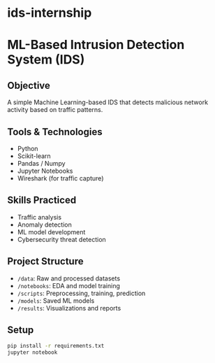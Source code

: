 # ids-internship

# ML-Based Intrusion Detection System (IDS)

##  Objective
A simple Machine Learning-based IDS that detects malicious network activity based on traffic patterns.

##  Tools & Technologies
- Python
- Scikit-learn
- Pandas / Numpy
- Jupyter Notebooks
- Wireshark (for traffic capture)

##  Skills Practiced
- Traffic analysis
- Anomaly detection
- ML model development
- Cybersecurity threat detection

##  Project Structure
- `/data`: Raw and processed datasets
- `/notebooks`: EDA and model training
- `/scripts`: Preprocessing, training, prediction
- `/models`: Saved ML models
- `/results`: Visualizations and reports

## Setup
```bash
pip install -r requirements.txt
jupyter notebook
